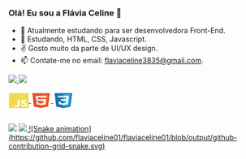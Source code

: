 ### Olá! Eu sou a Flávia Celine 👋



- 🔭 Atualmente estudando para ser desenvolvedora Front-End.
- 🌱 Estudando, HTML, CSS, Javascript.
- ✌ Gosto muito da parte de UI/UX design.
- 📫 Contate-me no email: flaviaceline3835@gmail.com.


<div>
    <a href="https://github.com/flaviaceline01">
    <img height="120em" src="https://github-readme-stats.vercel.app/api/top-langs/?username=flaviaceline01&layout&theme=transparent&include=compact">
    <img height="120em" src="https://github-readme-stats.vercel.app/api?username=flaviaceline01&show_icons=true&theme=transparent">
</div>

<div style="display: inline_block"><br>
  <img align="center" alt="flavia-Js" height="30" width="40" src="https://raw.githubusercontent.com/devicons/devicon/master/icons/javascript/javascript-plain.svg">
  <img align="center" alt="flavia-HTML" height="30" width="40" src="https://raw.githubusercontent.com/devicons/devicon/master/icons/html5/html5-original.svg">
  <img align="center" alt="flavia-CSS" height="30" width="40" src="https://raw.githubusercontent.com/devicons/devicon/master/icons/css3/css3-original.svg">
    
</div>
    
   
  ##
    
<div>
    <a href= "https://www.linkedin.com/in/fl%C3%A1via-celine/target="_blank"><img src="https://img.shields.io/badge/-LinkedIn-%230077B5?style=for-the-badge&logo=linkedin&logoColor=white" target="_blank"></a> 
    <a href= "mailto:flaviaceline3835@gmail.com"><img src="https://img.shields.io/badge/-Gmail-%23333?style=for-the-badge&logo=gmail&logoColor=white" target="_blank"</a>
    ![Snake animation](https://github.com/flaviaceline01/flaviaceline01/blob/output/github-contribution-grid-snake.svg)
    </div>
    
    
    
    
   
